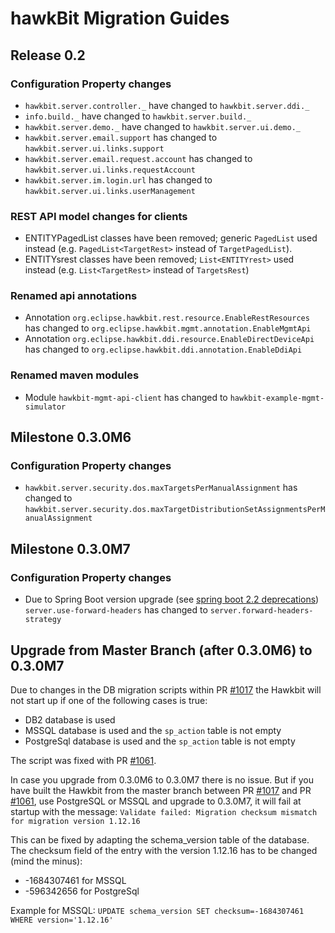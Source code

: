 # hawkBit Migration Guides

## Release 0.2

### Configuration Property changes

- `hawkbit.server.controller._` have changed to `hawkbit.server.ddi._`
- `info.build._` have changed to `hawkbit.server.build._`
- `hawkbit.server.demo._` have changed to `hawkbit.server.ui.demo._`
- `hawkbit.server.email.support` has changed to `hawkbit.server.ui.links.support`
- `hawkbit.server.email.request.account` has changed to `hawkbit.server.ui.links.requestAccount`
- `hawkbit.server.im.login.url` has changed to `hawkbit.server.ui.links.userManagement`

### REST API model changes for clients

- ENTITYPagedList classes have been removed; generic `PagedList` used instead (e.g. `PagedList<TargetRest>` instead of `TargetPagedList`).
- ENTITYsrest classes have been removed; `List<ENTITYrest>` used instead (e.g. `List<TargetRest>` instead of `TargetsRest`)

### Renamed api annotations

- Annotation `org.eclipse.hawkbit.rest.resource.EnableRestResources` has changed to `org.eclipse.hawkbit.mgmt.annotation.EnableMgmtApi`
- Annotation `org.eclipse.hawkbit.ddi.resource.EnableDirectDeviceApi` has changed to `org.eclipse.hawkbit.ddi.annotation.EnableDdiApi`

### Renamed maven modules

- Module `hawkbit-mgmt-api-client` has changed to `hawkbit-example-mgmt-simulator`

## Milestone 0.3.0M6

### Configuration Property changes

- `hawkbit.server.security.dos.maxTargetsPerManualAssignment` has changed to `hawkbit.server.security.dos.maxTargetDistributionSetAssignmentsPerManualAssignment`

## Milestone 0.3.0M7

### Configuration Property changes

- Due to Spring Boot version upgrade (see [spring boot 2.2 deprecations](https://github.com/spring-projects/spring-boot/wiki/Spring-Boot-2.2-Release-Notes#deprecations-in-spring-boot-22)) `server.use-forward-headers` has changed to `server.forward-headers-strategy`

## Upgrade from Master Branch (after 0.3.0M6) to 0.3.0M7

Due to changes in the DB migration scripts within PR [#1017](https://github.com/eclipse/hawkbit/pull/1017) the Hawkbit will not start up if one of the following cases is true:

- DB2 database is used
- MSSQL database is used and the `sp_action` table is not empty
- PostgreSql database is used and the `sp_action` table is not empty

The script was fixed with PR [#1061](https://github.com/eclipse/hawkbit/pull/1061).

In case you upgrade from 0.3.0M6 to 0.3.0M7 there is no issue. But if you have built the Hawkbit from the master branch between PR [#1017](https://github.com/eclipse/hawkbit/pull/1017) and PR [#1061](https://github.com/eclipse/hawkbit/pull/1061), use PostgreSQL or MSSQL and upgrade to 0.3.0M7, it will fail at startup with the message: `Validate failed: Migration checksum mismatch for migration version 1.12.16`

This can be fixed by adapting the schema_version table of the database. The checksum field of the entry with the version 1.12.16 has to be changed (mind the minus):

- -1684307461 for MSSQL
- -596342656 for PostgreSql

Example for MSSQL: `UPDATE schema_version SET checksum=-1684307461 WHERE version='1.12.16'`
